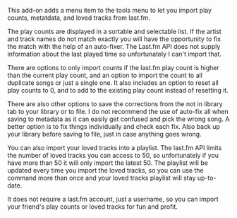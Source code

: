 This add-on adds a menu item to the tools menu to let you import play counts, metatdata, and loved tracks from last.fm.

The play counts are displayed in a sortable and selectable list. If the artist and track names do not match exactly you will have the opportunity to fix the match with the help of an auto-fixer. The Last.fm API does not supply information about the last played time so unfortunately I can't import that.

There are options to only import counts if the last.fm play count is higher than the current play count, and an option to import the count to all duplicate songs or just a single one. It also includes an option to reset all play counts to 0, and to add to the existing play count instead of resetting it.

There are also other options to save the corrections from the not in library tab to your library or to file. I do not recommend the use of auto-fix all when saving to metadata as it can easily get confused and pick the wrong song. A better option is to fix things individually and check each fix. Also back up your library before saving to file, just in case anything goes wrong.

You can also import your loved tracks into a playlist. The last.fm API limits the number of loved tracks you can access to 50, so unfortunately if you have more than 50 it will only import the latest 50. The playlist will be updated every time you import the loved tracks, so you can use the command more than once and your loved tracks playlist will stay up-to-date.

It does not require a last.fm account, just a username, so you can import your friend's play counts or loved tracks for fun and profit.